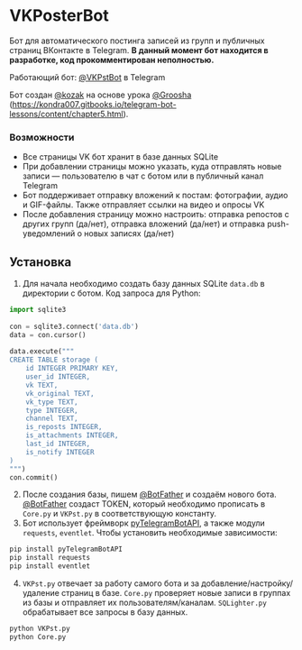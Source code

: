 # VKPosterBot
Бот для автоматического постинга записей из групп и публичных страниц ВКонтакте в Telegram. __В данный момент бот находится в разработке, код прокомментирован неполностью.__ 

Работающий бот: [@VKPstBot](https://telegram.me/VKPstBot) в Telegram

Бот создан [@kozak](https://telegram.me/kozak) на основе урока [@Groosha](https://telegram.me/Groosha) (https://kondra007.gitbooks.io/telegram-bot-lessons/content/chapter5.html).

### Возможности
* Все страницы VK бот хранит в базе данных SQLite
* При добавлении страницы можно указать, куда отправлять новые записи — пользователю в чат с ботом или в публичный канал Telegram
* Бот поддерживает отправку вложений к постам: фотографии, аудио и GIF-файлы. Также отправляет ссылки на видео и опросы VK
* После добавления страницу можно настроить: отправка репостов с других групп (да/нет), отправка вложений (да/нет) и отправка push-уведомлений о новых записях (да/нет)

## Установка
1. Для начала необходимо создать базу данных SQLite `data.db` в директории с ботом. Код запроса для Python:

```python
import sqlite3
    
con = sqlite3.connect('data.db')
data = con.cursor()
    
data.execute("""
CREATE TABLE storage (
    id INTEGER PRIMARY KEY,
    user_id INTEGER,
    vk TEXT,
    vk_original TEXT,
    vk_type TEXT,
    type INTEGER,
    channel TEXT,
    is_reposts INTEGER,
    is_attachments INTEGER,
    last_id INTEGER,
    is_notify INTEGER
)
""")
con.commit()
```
2. После создания базы, пишем [@BotFather](https://telegram.me/BotFather) и создаём нового бота. [@BotFather](https://telegram.me/BotFather) создаст TOKEN, который необходимо прописать в `Core.py` и `VKPst.py` в соответствующую константу.
3. Бот использует фреймворк [pyTelegramBotAPI](https://github.com/eternnoir/pyTelegramBotAPI), а также модули `requests`, `eventlet`. Чтобы установить необходимые зависимости:
```bash
pip install pyTelegramBotAPI
pip install requests
pip install eventlet
```
4. `VKPst.py` отвечает за работу самого бота и за добавление/настройку/удаление страниц в базе. `Core.py` проверяет новые записи в группах из базы и отправляет их пользователям/каналам. `SQLighter.py` обрабатывает все запросы в базу данных.
```bash
python VKPst.py
python Core.py
```
